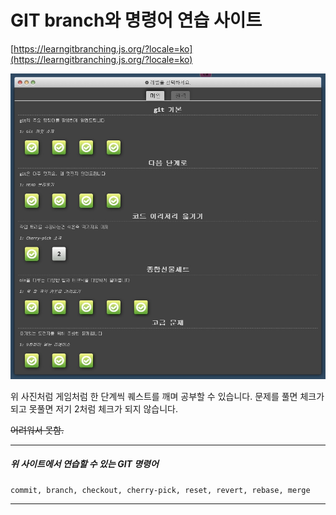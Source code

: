 # **GIT branch와 명령어** 연습 사이트

[https://learngitbranching.js.org/?locale=ko](https://learngitbranching.js.org/?locale=ko)

![사이트 사진](/site.jpg)

위 사진처럼 게임처럼 한 단계씩 퀘스트를 깨며 공부할 수 있습니다.
문제를 풀면 체크가 되고 못풀면 저기 2처럼 체크가 되지 않습니다.

~~어려워서 못함.~~

---

##### 위 사이트에서 연습할 수 있는 GIT 명령어

```
commit, branch, checkout, cherry-pick, reset, revert, rebase, merge
```

---
